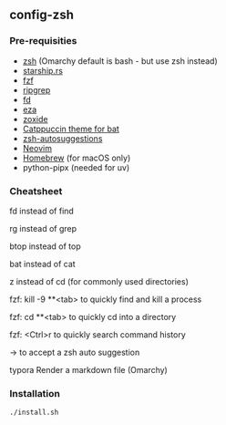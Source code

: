## config-zsh

### Pre-requisities
- [zsh](https://www.zsh.org/) (Omarchy default is bash - but use zsh instead)
- [starship.rs](https://starship.rs/)
- [fzf](https://github.com/junegunn/fzf)
- [ripgrep](https://github.com/BurntSushi/ripgrep)
- [fd](https://github.com/sharkdp/fd)
- [eza](https://github.com/eza-community/eza)
- [zoxide](https://github.com/ajeetdsouza/zoxide)
- [Catppuccin theme for bat](https://github.com/catppuccin/bat)
- [zsh-autosuggestions](https://github.com/zsh-users/zsh-autosuggestions)
- [Neovim](https://neovim.io)
- [Homebrew](https://brew.sh) (for macOS only)
- python-pipx (needed for uv)

### Cheatsheet

fd instead of find

rg instead of grep

btop instead of top

bat instead of cat

z instead of cd (for commonly used directories)

fzf: kill -9 \*\*\<tab\> to quickly find and kill a process

fzf: cd \*\*\<tab\> to quickly cd into a directory

fzf: \<Ctrl\>r to quickly search command history

&rarr; to accept a zsh auto suggestion

typora Render a markdown file (Omarchy)

### Installation 

    ./install.sh

